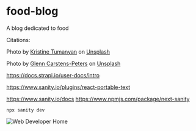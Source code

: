 # food-blog
A blog dedicated to food

Citations: 

Photo by <a href="https://unsplash.com/@krstne?utm_content=creditCopyText&utm_medium=referral&utm_source=unsplash">Kristine Tumanyan</a> on <a href="https://unsplash.com/photos/sliced-vegetables-on-brown-wooden-chopping-board-YmgpoBhJAkI?utm_content=creditCopyText&utm_medium=referral&utm_source=unsplash">Unsplash</a>

Photo by <a href="https://unsplash.com/@glenncarstenspeters?utm_content=creditCopyText&utm_medium=referral&utm_source=unsplash">Glenn Carstens-Peters</a> on <a href="https://unsplash.com/photos/person-using-macbook-pro-npxXWgQ33ZQ?utm_content=creditCopyText&utm_medium=referral&utm_source=unsplash">Unsplash</a>
  
https://docs.strapi.io/user-docs/intro

https://www.sanity.io/plugins/react-portable-text

https://www.sanity.io/docs
https://www.npmjs.com/package/next-sanity


`npx sanity dev`

![Web Developer Home](public/images/deliciousexposed.png)
